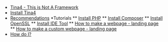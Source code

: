 <!--
// Tina4 : This Is Not A Framework
// Created with : PHPStorm
// User : andrevanzuydam
// Copyright (C)
// Contact : andrevanzuydam@gmail.com
-->

* [Tina4 - This is Not A Framework](/ "Tina4 - This is Not A Framework")
* [Install Tina4](/installation/install-tina4.md "Install Tina4") 
* [Recommendations](/recommendations/ "Recommendations")
*Tutorials 
** [Install PHP](/installation/install-php.md "Prerequisites - Install PHP")
** [Install Composer](/installation/install-composer.md "Prerequisites - Install Composer")
** [Install OpenSSL](/installation/install-openssl.md "Prerequisites - Install OpenSSL")
** [Install IDE Tool](/installation/install-ide.md "Prerequisites - Install IDE Tool")
** [How to make a webpage - landing page](/tutorials/website.md "How to make a webpage - landing page")
** [How to make a custom webpage - landing page](/tutorials/customwebsite.md "How to make a custom webpage - landing page")
* [How do I?](/tutorials/howdoi.md)
  